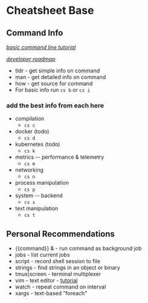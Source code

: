 # Cheatsheet Base

## Command Info

*[basic command line tutorial](https://ubuntu.com/tutorials/command-line-for-beginners#1-overview)*

*[developer roadmap](https://github.com/kamranahmedse/developer-roadmap)*

* tldr - get simple info on command
* man - get detailed info on command
* how - get source for command
* For basic info run `cs b` or `cs i`

### add the best info from each here

* compilation
  * `cs c`
* docker (todo)
  * `cs d`
* kubernetes (todo)
  * `cs k`
* metrics -- performance & telemetry
  * `cs m`
* networking
  * `cs n`
* process manipulation
  * `cs p`
* system -- backend
  * `cs s`
* text manipulation
  * `cs t`

## Personal Recommendations

* {{command}} & - run command as background job
* jobs - list current jobs
* script - record shell session to file
* strings - find strings in an object or binary
* tmux|screen - terminal multiplexer
* vim - text editor - [tutorial](https://vim-adventures.com/)
* watch - repeat command on interval
* xargs - text-based \"foreach\"
